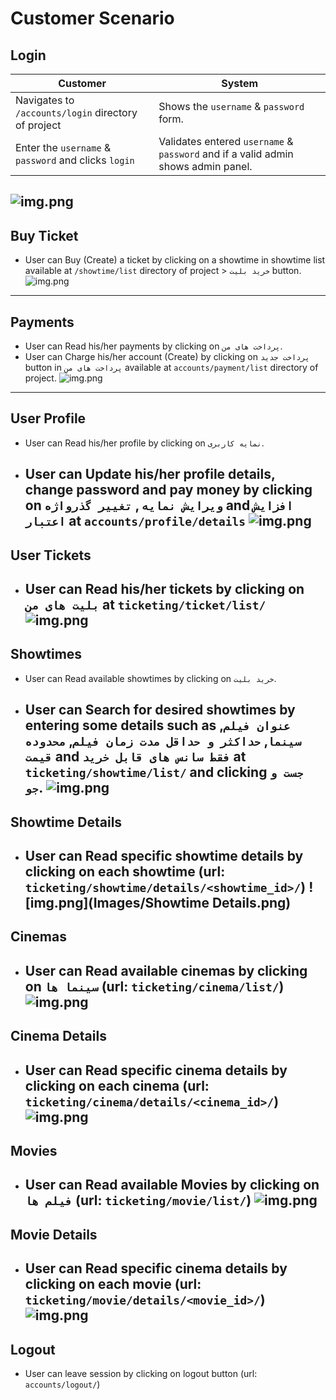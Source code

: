 # Customer Scenario

## Login
Customer  | System
------------- | -------------
Navigates to `/accounts/login` directory of project  | Shows the `username` & `password` form.
Enter the `username` & `password` and clicks `login` | Validates entered `username` & `password` and if a valid admin shows admin panel.
![img.png](Images/login.png)
----
## Buy Ticket
* User can Buy (Create) a ticket by clicking on a showtime in showtime list available at `/showtime/list` directory of project > `خرید بلیت` button.
![img.png](Images/buy_ticket.png)
----

## Payments
* User can  Read his/her payments by clicking on `پرداخت های من`.
* User can Charge his/her account (Create) by clicking on `پرداخت جدید` button in `پرداخت های من` available at `accounts/payment/list` directory of project.
![img.png](Images/payment_create.png)
----

## User Profile
* User can  Read his/her profile by clicking on `نمایه کاربری`.
* User can  Update his/her profile details, change password and pay money by clicking on `ویرایش نمایه` , `تغییر گذرواژه` and `افزایش اعتبار` at `accounts/profile/details`
![img.png](Images/profile_details.png)
  ----
  
## User Tickets
* User can  Read his/her tickets by clicking on `بلیت های من` at `ticketing/ticket/list/`
![img.png](Images/tickets.png)
  ----
  
## Showtimes
* User can  Read available showtimes by clicking on `خرید بلیت`.
* User can  Search for desired showtimes by entering some details such as `عنوان فیلم`, `سینما`, `حداکثر و حداقل مدت زمان فیلم`, `محدوده قیمت` and `فقط سانس های قابل خرید` at `ticketing/showtime/list/` and clicking `جست و جو`.
  ![img.png](Images/showtimes.png)
  ----

## Showtime Details
* User can  Read specific showtime details by clicking on each showtime (url: `ticketing/showtime/details/<showtime_id>/`)
![img.png](Images/Showtime Details.png)
  ----
  
## Cinemas
* User can  Read available cinemas by clicking on `سینما ها` (url: `ticketing/cinema/list/`)
  ![img.png](Images/Cinemas.png)
  ----
  
## Cinema Details
* User can  Read specific cinema details by clicking on each cinema (url: `ticketing/cinema/details/<cinema_id>/`)
![img.png](Images/Cinema_detail.png)
  ----

## Movies
* User can  Read available Movies by clicking on `فیلم ها` (url: `ticketing/movie/list/`)
![img.png](Images/Movies.png)
  ----
  
## Movie Details
* User can  Read specific cinema details by clicking on each movie (url: `ticketing/movie/details/<movie_id>/`)
![img.png](Images/movie_details.png)
  ----

## Logout
* User can leave session by clicking on logout button (url: `accounts/logout/`)
